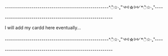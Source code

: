 

---------------------------------------------------*ੈ✩‧₊˚༺☆༻*ੈ✩‧₊˚---------------------------------------------------------

I will add my cardd here eventually...

---------------------------------------------------*ੈ✩‧₊˚༺☆༻*ੈ✩‧₊˚---------------------------------------------------------
